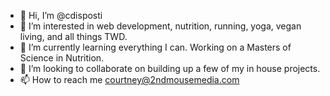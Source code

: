 - 👋 Hi, I’m @cdisposti
- 👀 I’m interested in web development, nutrition, running, yoga, vegan living, and all things TWD.
- 🌱 I’m currently learning everything I can. Working on a Masters of Science in Nutrition.
- 💞️ I’m looking to collaborate on building up a few of my in house projects.
- 📫 How to reach me courtney@2ndmousemedia.com

<!---
cdisposti/cdisposti is a ✨ special ✨ repository because its `README.md` (this file) appears on your GitHub profile.
You can click the Preview link to take a look at your changes.
--->
